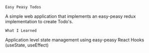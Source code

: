 ```
Easy Peasy Todos
```
A simple web application that implements an easy-peasy redux implementation to create Todo's.
```
What I Learned
```
Application level state management using easy-peasy
React Hooks (useState, useEffect)
